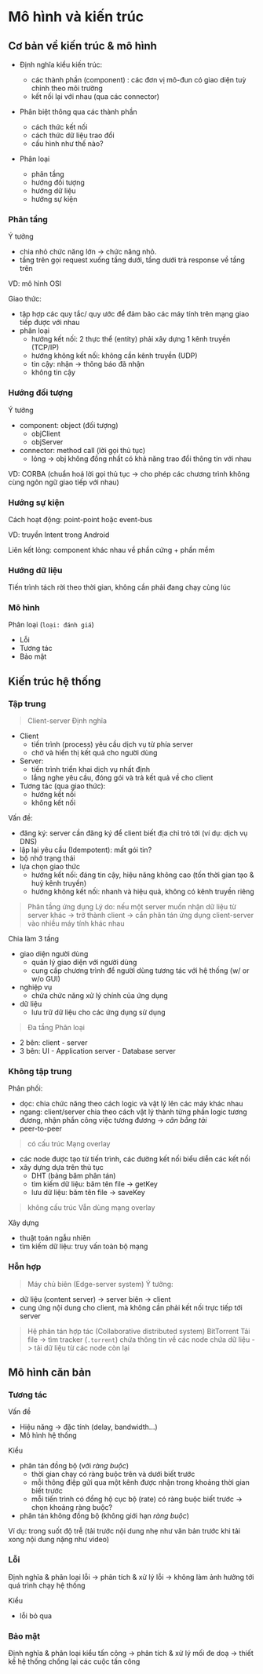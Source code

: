 # Mô hình và kiến trúc

## Cơ bản về kiến trúc & mô hình
* Định nghĩa kiểu kiến trúc:
  - các thành phần (component) : các đơn vị mô-đun có giao diện tuỳ chỉnh theo môi trường
  - kết nối lại với nhau (qua các connector)

* Phân biệt thông qua các thành phần
  - cách thức kết nối
  - cách thức dữ liệu trao đổi
  - cấu hình như thế nào?

* Phân loại
  - phân tầng
  - hướng đối tượng
  - hướng dữ liệu
  - hướng sự kiện

### Phân tầng
Ý tưởng
  * chia nhỏ chức năng lớn -> chức năng nhỏ.
  * tầng trên gọi request xuống tầng dưới, tầng dưới trả response về tầng trên

VD: mô hình OSI

Giao thức:
  * tập hợp các quy tắc/ quy ước để đảm bảo các máy tính trên mạng giao tiếp được với nhau
  * phân loại
    - hướng kết nối: 2 thực thể (entity) phải xây dựng 1 kênh truyền (TCP/IP)
    - hướng không kết nối: không cần kênh truyền (UDP)
    - tin cậy: nhận -> thông báo đã nhận
    - không tin cậy

### Hướng đối tượng
Ý tưởng
  * component: object (đối tượng)
    - objClient
    - objServer
  * connector: method call (lời gọi thủ tục)
    - lỏng -> obj không đồng nhất có khả năng trao đổi thông tin với nhau

VD: CORBA (chuẩn hoá lời gọi thủ tục -> cho phép các chương trình không cùng ngôn ngữ giao tiếp với nhau)

### Hướng sự kiện
Cách hoạt động: point-point hoặc event-bus

VD: truyền Intent trong Android

Liên kết lỏng: component khác nhau về phần cứng + phần mềm

### Hướng dữ liệu
Tiến trình tách rời theo thời gian, không cần phải đang chạy cùng lúc

### Mô hình
Phân loại (`loại: đánh giá`)
  * Lỗi
  * Tương tác
  * Bảo mật

## Kiến trúc hệ thống
### Tập trung
> Client-server
Định nghĩa
  * Client
    - tiến trình (process) yêu cầu dịch vụ từ phía server 
    - chờ và hiển thị kết quả cho người dùng
  * Server: 
    - tiến trình triển khai dịch vụ nhất định
    - lắng nghe yêu cầu, đóng gói và trả kết quả về cho client
  * Tương tác (qua giao thức):
    - hướng kết nối
    - không kết nối

Vấn đề:
  * đăng ký: server cần đăng ký để client biết địa chỉ trỏ tới (ví dụ: dịch vụ DNS)
  * lập lại yêu cầu (Idempotent): mất gói tin?
  * bộ nhớ trạng thái
  * lựa chọn giao thức
    - hướng kết nối: đáng tin cậy, hiệu năng không cao (tốn thời gian tạo & huỷ kênh truyền)
    - hướng không kết nối: nhanh và hiệu quả, không có kênh truyền riêng

> Phân tầng ứng dụng
Lý do: nếu một server muốn nhận dữ liệu từ server khác -> trở thành client -> cần phân tán ứng dụng client-server vào nhiều máy tính khác nhau

Chia làm 3 tầng
  * giao diện người dùng
    - quản lý giao diện với người dùng
    - cung cấp chương trình để người dùng tương tác với hệ thống (w/ or w/o GUI)
  * nghiệp vụ
    - chứa chức năng xử lý chính của ứng dụng
  * dữ liệu
    - lưu trữ dữ liệu cho các ứng dụng sử dụng

> Đa tầng
Phân loại
  * 2 bên: client - server
  * 3 bên: UI - Application server - Database server

### Không tập trung
Phân phối:
  * dọc: chia chức năng theo cách logic và vật lý lên các máy khác nhau
  * ngang: client/server chia theo cách vật lý thành từng phần logic tương đương, nhận phần công việc tương đương -> _cân bằng tài_
  * peer-to-peer
> có cấu trúc
Mạng overlay
  * các node được tạo từ tiến trình, các đường kết nối biểu diễn các kết nối
  * xây dựng dựa trên thủ tục
    - DHT (bảng băm phân tán)
    - tìm kiếm dữ liệu: băm tên file -> getKey
    - lưu dữ liệu: băm tên file -> saveKey

> không cấu trúc
Vẫn dùng mạng overlay

Xây dựng
  * thuật toán ngẫu nhiên
  * tìm kiếm dữ liệu: truy vấn toàn bộ mạng

### Hỗn hợp
> Máy chủ biên (Edge-server system)
Ý tưởng: 
  * dữ liệu (content server) -> server biên -> client
  * cung ứng nội dung cho client, mà không cần phải kết nối trực tiếp tới server

> Hệ phân tán hợp tác (Collaborative distributed system)
BitTorrent
Tải file -> tìm tracker (`.torrent`) chứa thông tin về các node chứa dữ liệu -> tải dữ liệu từ các node còn lại

## Mô hình căn bản
### Tương tác
Vấn đề
  * Hiệu năng -> đặc tính (delay, bandwidth...)
  * Mô hình hệ thống

Kiểu
  * phân tán đồng bộ (với _ràng buộc_)
    - thời gian chạy có ràng buộc trên và dưới biết trước
    - mỗi thông điệp gửi qua một kênh được nhận trong khoảng thời gian biết trước
    - mỗi tiến trình có đồng hộ cục bộ (rate) có ràng buộc biết trước
    -> chọn khoảng ràng buộc?
  * phân tán không đồng bộ (không giới hạn _ràng buộc_)

Ví dụ: trong suốt độ trễ (tải trước nội dung nhẹ như văn bản trước khi tải xong nội dung nặng như video)

### Lỗi
Định nghĩa & phân loại lỗi -> phân tích & xử lý lỗi -> không làm ảnh hưởng tới quá trình chạy hệ thống

Kiểu
  * lỗi bỏ qua

### Bảo mật
Định nghĩa & phân loại kiểu tấn công -> phân tích & xử lý mối đe doạ -> thiết kế hệ thống chống lại các cuộc tấn công

